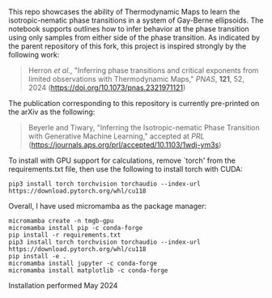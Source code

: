 This repo showcases the ability of Thermodynamic Maps to learn the isotropic-nematic phase transitions in a system of Gay-Berne ellipsoids. The notebook supports outlines how to infer behavior at the phase transition using only samples from either side of the phase transition. As indicated by the parent repository of this fork, this project is inspired strongly by the following work:

> Herron *et al.*, "Inferring phase transitions and critical exponents from limited observations with Thermodynamic Maps," 	*PNAS*, **121**, 52, 2024 (https://doi.org/10.1073/pnas.2321971121)

The publication corresponding to this repository is currently pre-printed on the arXiv as the following:
> Beyerle and Tiwary, "Inferring the Isotropic-nematic Phase Transition with Generative Machine Learning,"  accepted at *PRL* (https://journals.aps.org/prl/accepted/10.1103/1wdj-ym3s)

To install with GPU support for calculations, remove `torch' from the requirements.txt file, then use the following to install torch with CUDA:

```
pip3 install torch torchvision torchaudio --index-url https://download.pytorch.org/whl/cu118
```

Overall, I have used micromamba as the package manager:
```
micromamba create -n tmgb-gpu
micromamba install pip -c conda-forge
pip install -r requirements.txt
pip3 install torch torchvision torchaudio --index-url https://download.pytorch.org/whl/cu118
pip install -e .
micromamba install jupyter -c conda-forge
micromamba install matplotlib -c conda-forge
```

Installation performed May 2024
